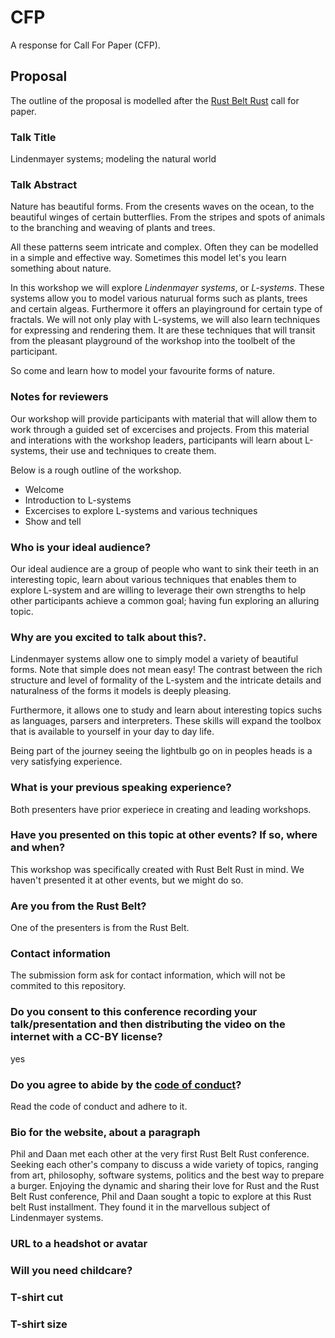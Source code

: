 # CFP
A response for Call For Paper (CFP).

## Proposal
The outline of the proposal is modelled after the [Rust Belt Rust][RBR] call for paper.

### Talk Title
Lindenmayer systems; modeling the natural world

### Talk Abstract
Nature has beautiful forms. From the cresents waves on the ocean, to the beautiful winges of certain butterflies. From the stripes and spots of animals to the branching and weaving of plants and trees.

All these patterns seem intricate and complex. Often they can be modelled in a simple and effective way. Sometimes this model let's you learn something about nature.

In this workshop we will explore _Lindenmayer systems_, or _L-systems_. These systems allow you to model various naturual forms such as plants, trees and certain algeas. Furthermore it offers an playinground for certain type of fractals.
We will not only play with L-systems, we will also learn techniques for expressing and rendering them. It are these techniques that will transit from the pleasant playground of the workshop into the toolbelt of the participant.

So come and learn how to model your favourite forms of nature.

### Notes for reviewers
Our workshop will provide participants with material that will allow them to work through a guided set of excercises and projects. From this material and interations with the workshop leaders, participants will learn about L-systems, their use and techniques to create them.

Below is a rough outline of the workshop.
* Welcome
* Introduction to L-systems
* Excercises to explore L-systems and various techniques
* Show and tell

### Who is your ideal audience?
Our ideal audience are a group of people who want to sink their teeth in an interesting topic, learn about various techniques that enables them to explore L-system and are willing to leverage their own strengths to help other participants achieve a common goal; having fun exploring an alluring topic.

### Why are you excited to talk about this?. 
Lindenmayer systems allow one to simply model a variety of beautiful forms. Note that simple does not mean easy! The contrast between the rich structure and level of formality of the L-system and the intricate details and naturalness of the forms it models is deeply pleasing.

Furthermore, it allows one to study and learn about interesting topics suchs as languages, parsers and interpreters. These skills will expand the toolbox that is available to yourself in your day to day life.

Being part of the journey seeing the lightbulb go on in peoples heads is a very satisfying experience.

### What is your previous speaking experience?
Both presenters have prior experiece in creating and leading workshops.

### Have you presented on this topic at other events? If so, where and when?
This workshop was specifically created with Rust Belt Rust in mind. We haven't presented it at other events, but we might do so.

### Are you from the Rust Belt?
One of the presenters is from the Rust Belt.

### Contact information
The submission form ask for contact information, which will not be commited to this repository.

### Do you consent to this conference recording your talk/presentation and then distributing the video on the internet with a CC-BY license?
yes

### Do you agree to abide by the [code of conduct][coc]?
Read the code of conduct and adhere to it.

### Bio for the website, about a paragraph
Phil and Daan met each other at the very first Rust Belt Rust conference. Seeking each other's company to discuss a wide variety of topics, ranging from art, philosophy, software systems, politics and the best way to prepare a burger. Enjoying the dynamic and sharing their love for Rust and the Rust Belt Rust conference, Phil and Daan sought a topic to explore at this Rust belt Rust installment. They found it in the marvellous subject of Lindenmayer systems.

### URL to a headshot or avatar

### Will you need childcare?

### T-shirt cut

### T-shirt size

[RBR]: http://www.rust-belt-rust.com
[coc]: https://rust-belt-rust.com/conduct/

